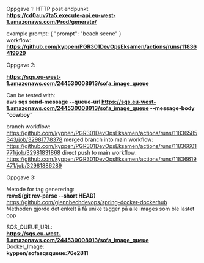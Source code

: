 

Oppgave 1:
HTTP post endpunkt<br />
**https://cd0auv7ta5.execute-api.eu-west-1.amazonaws.com/Prod/generate/**

example prompt:
{
    "prompt": "beach scene"
}
<br />
workflow: **https://github.com/kyppen/PGR301DevOpsEksamen/actions/runs/11836419929**

Oppgave 2:

**https://sqs.eu-west-1.amazonaws.com/244530008913/sofa_image_queue**
<br />

Can be tested with: <br />
**aws sqs send-message --queue-url https://sqs.eu-west-1.amazonaws.com/244530008913/sofa_image_queue --message-body "cowboy"**

branch workflow: https://github.com/kyppen/PGR301DevOpsEksamen/actions/runs/11836585343/job/32981778378
merged branch into main workflow: https://github.com/kyppen/PGR301DevOpsEksamen/actions/runs/11836601771/job/32981831868
direct push to main workflow: https://github.com/kyppen/PGR301DevOpsEksamen/actions/runs/11836619471/job/32981886289

Oppgave 3:

Metode for tag generering:  
**rev=$(git rev-parse --short HEAD)**  
https://github.com/glennbechdevops/spring-docker-dockerhub  
Methoden gjorde det enkelt å få unike tagger på alle images som ble lastet opp

SQS_QUEUE_URL:  
**https://sqs.eu-west-1.amazonaws.com/244530008913/sofa_image_queue**  
Docker_Image:  
**kyppen/sofasqsqueue:76e2811**  





